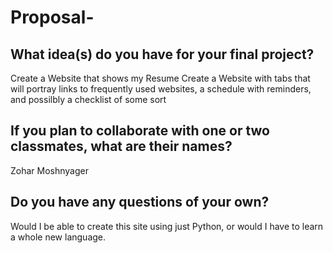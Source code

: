 # Proposal-
## What idea(s) do you have for your final project?

Create a Website that shows my Resume
Create a Website with tabs that will portray links to frequently used websites, a schedule with reminders, and possilbly a checklist of some sort

## If you plan to collaborate with one or two classmates, what are their names?

Zohar Moshnyager 

## Do you have any questions of your own?

Would I be able to create this site using just Python, or would I have to learn a whole new language.

